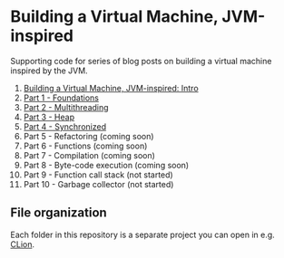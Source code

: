 # Building a Virtual Machine, JVM-inspired

Supporting code for series of blog posts on building a virtual machine inspired by the JVM.

1. [Building a Virtual Machine, JVM-inspired: Intro](https://ondrej-kvasnovsky.medium.com/building-a-virtual-machine-jvm-inspired-intro-57b59086e77f) 
2. [Part 1 - Foundations](https://ondrej-kvasnovsky.medium.com/building-a-virtual-machine-jvm-inspired-foundations-part-1-c97b4f931b83)
3. [Part 2 - Multithreading](https://ondrej-kvasnovsky.medium.com/building-a-virtual-machine-jvm-inspired-multithreading-part-2-529486d986c0)
4. [Part 3 - Heap](https://ondrej-kvasnovsky.medium.com/building-a-virtual-machine-jvm-inspired-heap-part-3-afc18f9b83b3)
5. [Part 4 - Synchronized](https://ondrej-kvasnovsky.medium.com/building-a-virtual-machine-jvm-inspired-synchronized-part-4-12b9ffb5f088)
6. Part 5 - Refactoring (coming soon)
7. Part 6 - Functions (coming soon)
8. Part 7 - Compilation (coming soon)
9. Part 8 - Byte-code execution (coming soon)
10. Part 9 - Function call stack (not started)
11. Part 10 - Garbage collector (not started)

## File organization

Each folder in this repository is a separate project you can open in e.g. [CLion](https://www.jetbrains.com/clion/).



